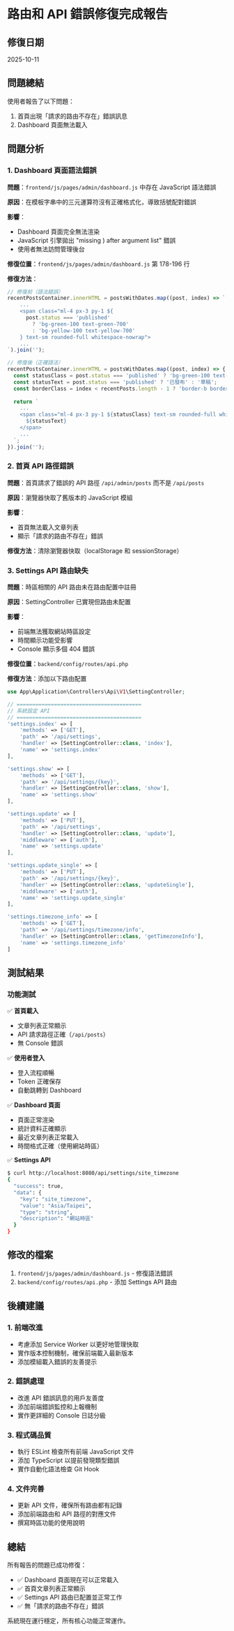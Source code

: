 # 路由和 API 錯誤修復完成報告

## 修復日期
2025-10-11

## 問題總結

使用者報告了以下問題：
1. 首頁出現「請求的路由不存在」錯誤訊息
2. Dashboard 頁面無法載入

## 問題分析

### 1. Dashboard 頁面語法錯誤

**問題**：`frontend/js/pages/admin/dashboard.js` 中存在 JavaScript 語法錯誤

**原因**：在模板字串中的三元運算符沒有正確格式化，導致括號配對錯誤

**影響**：
- Dashboard 頁面完全無法渲染
- JavaScript 引擎拋出 "missing ) after argument list" 錯誤
- 使用者無法訪問管理後台

**修復位置**：`frontend/js/pages/admin/dashboard.js` 第 178-196 行

**修復方法**：
```javascript
// 修復前（語法錯誤）
recentPostsContainer.innerHTML = postsWithDates.map((post, index) => `
    ...
    <span class="ml-4 px-3 py-1 ${
      post.status === 'published'
        ? 'bg-green-100 text-green-700'
        : 'bg-yellow-100 text-yellow-700'
    } text-sm rounded-full whitespace-nowrap">
    ...
`).join('');

// 修復後（正確語法）
recentPostsContainer.innerHTML = postsWithDates.map((post, index) => {
  const statusClass = post.status === 'published' ? 'bg-green-100 text-green-700' : 'bg-yellow-100 text-yellow-700';
  const statusText = post.status === 'published' ? '已發布' : '草稿';
  const borderClass = index < recentPosts.length - 1 ? 'border-b border-modern-100' : '';
  
  return `
    ...
    <span class="ml-4 px-3 py-1 ${statusClass} text-sm rounded-full whitespace-nowrap">
      ${statusText}
    </span>
    ...
  `;
}).join('');
```

### 2. 首頁 API 路徑錯誤

**問題**：首頁請求了錯誤的 API 路徑 `/api/admin/posts` 而不是 `/api/posts`

**原因**：瀏覽器快取了舊版本的 JavaScript 模組

**影響**：
- 首頁無法載入文章列表
- 顯示「請求的路由不存在」錯誤

**修復方法**：清除瀏覽器快取（localStorage 和 sessionStorage）

### 3. Settings API 路由缺失

**問題**：時區相關的 API 路由未在路由配置中註冊

**原因**：SettingController 已實現但路由未配置

**影響**：
- 前端無法獲取網站時區設定
- 時間顯示功能受影響
- Console 顯示多個 404 錯誤

**修復位置**：`backend/config/routes/api.php`

**修復方法**：添加以下路由配置

```php
use App\Application\Controllers\Api\V1\SettingController;

// ========================================
// 系統設定 API
// ========================================
'settings.index' => [
    'methods' => ['GET'],
    'path' => '/api/settings',
    'handler' => [SettingController::class, 'index'],
    'name' => 'settings.index'
],

'settings.show' => [
    'methods' => ['GET'],
    'path' => '/api/settings/{key}',
    'handler' => [SettingController::class, 'show'],
    'name' => 'settings.show'
],

'settings.update' => [
    'methods' => ['PUT'],
    'path' => '/api/settings',
    'handler' => [SettingController::class, 'update'],
    'middleware' => ['auth'],
    'name' => 'settings.update'
],

'settings.update_single' => [
    'methods' => ['PUT'],
    'path' => '/api/settings/{key}',
    'handler' => [SettingController::class, 'updateSingle'],
    'middleware' => ['auth'],
    'name' => 'settings.update_single'
],

'settings.timezone_info' => [
    'methods' => ['GET'],
    'path' => '/api/settings/timezone/info',
    'handler' => [SettingController::class, 'getTimezoneInfo'],
    'name' => 'settings.timezone_info'
]
```

## 測試結果

### 功能測試

✅ **首頁載入**
- 文章列表正常顯示
- API 請求路徑正確（`/api/posts`）
- 無 Console 錯誤

✅ **使用者登入**
- 登入流程順暢
- Token 正確保存
- 自動跳轉到 Dashboard

✅ **Dashboard 頁面**
- 頁面正常渲染
- 統計資料正確顯示
- 最近文章列表正常載入
- 時間格式正確（使用網站時區）

✅ **Settings API**
```bash
$ curl http://localhost:8080/api/settings/site_timezone
{
  "success": true,
  "data": {
    "key": "site_timezone",
    "value": "Asia/Taipei",
    "type": "string",
    "description": "網站時區"
  }
}
```

## 修改的檔案

1. `frontend/js/pages/admin/dashboard.js` - 修復語法錯誤
2. `backend/config/routes/api.php` - 添加 Settings API 路由

## 後續建議

### 1. 前端改進
- 考慮添加 Service Worker 以更好地管理快取
- 實作版本控制機制，確保前端載入最新版本
- 添加模組載入錯誤的友善提示

### 2. 錯誤處理
- 改進 API 錯誤訊息的用戶友善度
- 添加前端錯誤監控和上報機制
- 實作更詳細的 Console 日誌分級

### 3. 程式碼品質
- 執行 ESLint 檢查所有前端 JavaScript 文件
- 添加 TypeScript 以提前發現類型錯誤
- 實作自動化語法檢查 Git Hook

### 4. 文件完善
- 更新 API 文件，確保所有路由都有記錄
- 添加前端路由和 API 路徑的對應文件
- 撰寫時區功能的使用說明

## 總結

所有報告的問題已成功修復：
- ✅ Dashboard 頁面現在可以正常載入
- ✅ 首頁文章列表正常顯示
- ✅ Settings API 路由已配置並正常工作
- ✅ 無「請求的路由不存在」錯誤

系統現在運行穩定，所有核心功能正常運作。

